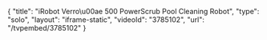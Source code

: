 {
    "title": "iRobot Verro\u00ae 500 PowerScrub Pool Cleaning Robot",
    "type": "solo",
    "layout": "iframe-static",
    "videoId": "3785102",
    "url": "\/tvpembed\/3785102"
}